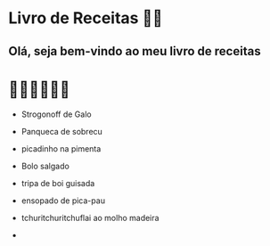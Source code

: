 # Livro de Receitas :man_cook:

## Olá, seja bem-vindo ao meu livro de receitas

# :cookie::cookie::cookie::cookie::cookie::cookie:

* Strogonoff de Galo

* Panqueca de sobrecu
* picadinho na pimenta
* Bolo salgado 
* tripa de boi guisada
* ensopado de pica-pau
* tchuritchuritchuflai ao molho madeira
* 



